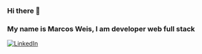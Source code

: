 ### Hi there 👋

### My name is Marcos Weis, I am developer web full stack 

[![LinkedIn](https://img.shields.io/badge/LinkedIn-2a9d8f?style=for-the-badge&logo=linkedin&logoColor=white&labelColor=101010)]([https://www.linkedin.com/in/marcos-weis-53702122a/])
